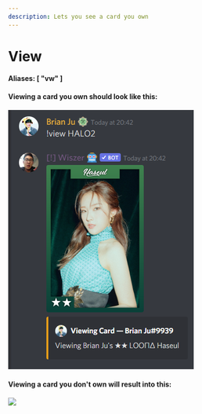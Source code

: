 ```yaml
---
description: Lets you see a card you own
---
```


# View

#### Aliases: \[ "vw" ]

#### Viewing a card you own should look like this:

![](<../.gitbook/assets/image (27).png>)

#### Viewing a card you don't own will result into this:

![](https://cdn.discordapp.com/attachments/856521828213194802/884737131791142945/unknown.png)
